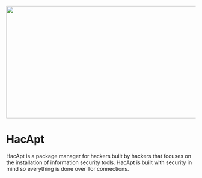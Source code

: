 
<p align="center">
<img height="300" width="600" src="https://user-images.githubusercontent.com/14183473/44804498-1b320e00-ab87-11e8-868d-cfa0c7058a0b.png">
</p>

# HacApt

HacApt is a package manager for hackers built by hackers that focuses on the installation of information security tools. HacApt is built with security in mind so everything is done over Tor connections.

